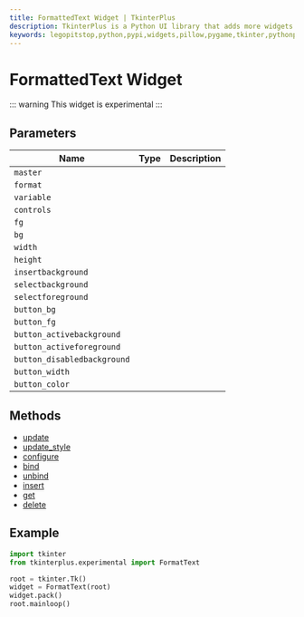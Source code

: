 ```yaml
---
title: FormattedText Widget | TkinterPlus
description: TkinterPlus is a Python UI library that adds more widgets to Tkinter
keywords: legopitstop,python,pypi,widgets,pillow,pygame,tkinter,pythonpackage
---
```


# FormattedText Widget <Badge type="warning" text="Experimental" />

::: warning
This widget is experimental
:::

## Parameters

| Name                        | Type | Description |
| --------------------------- | ---- | ----------- |
| `master`                    |      |             |
| `format`                    |      |             |
| `variable`                  |      |             |
| `controls`                  |      |             |
| `fg`                        |      |             |
| `bg`                        |      |             |
| `width`                     |      |             |
| `height`                    |      |             |
| `insertbackground`          |      |             |
| `selectbackground`          |      |             |
| `selectforeground`          |      |             |
| `button_bg`                 |      |             |
| `button_fg`                 |      |             |
| `button_activebackground`   |      |             |
| `button_activeforeground`   |      |             |
| `button_disabledbackground` |      |             |
| `button_width`              |      |             |
| `button_color`              |      |             |

## Methods

- [update](#update)
- [update_style](#update_style)
- [configure](#configure)
- [bind](#bind)
- [unbind](#unbind)
- [insert](#insert)
- [get](#get)
- [delete](#delete)

## Example

```py
import tkinter
from tkinterplus.experimental import FormatText

root = tkinter.Tk()
widget = FormatText(root)
widget.pack()
root.mainloop()
```
